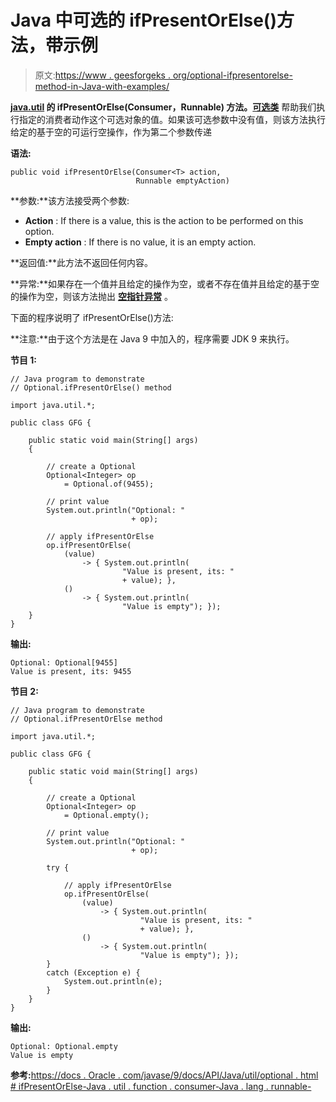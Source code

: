 # Java 中可选的 ifPresentOrElse()方法，带示例

> 原文:[https://www . geesforgeks . org/optional-ifpresentorelse-method-in-Java-with-examples/](https://www.geeksforgeeks.org/optional-ifpresentorelse-method-in-java-with-examples/)

**[java.util](https://www.geeksforgeeks.org/java-util-package-java/) 的 **ifPresentOrElse(Consumer，Runnable)** 方法。[可选类](https://www.geeksforgeeks.org/java-8-optional-class/)** 帮助我们执行指定的消费者动作这个可选对象的值。如果该可选参数中没有值，则该方法执行给定的基于空的可运行空操作，作为第二个参数传递

**语法:**

```
public void ifPresentOrElse(Consumer<T> action,
                            Runnable emptyAction)

```

**参数:**该方法接受两个参数:

*   **Action** : If there is a value, this is the action to be performed on this option.
*   **Empty action** : If there is no value, it is an empty action.

**返回值:**此方法不返回任何内容。

**异常:**如果存在一个值并且给定的操作为空，或者不存在值并且给定的基于空的操作为空，则该方法抛出 **[空指针异常](https://www.geeksforgeeks.org/null-pointer-exception-in-java/)** 。

下面的程序说明了 ifPresentOrElse()方法:

**注意:**由于这个方法是在 Java 9 中加入的，程序需要 JDK 9 来执行。

**节目 1:**

```
// Java program to demonstrate
// Optional.ifPresentOrElse() method

import java.util.*;

public class GFG {

    public static void main(String[] args)
    {

        // create a Optional
        Optional<Integer> op
            = Optional.of(9455);

        // print value
        System.out.println("Optional: "
                           + op);

        // apply ifPresentOrElse
        op.ifPresentOrElse(
            (value)
                -> { System.out.println(
                         "Value is present, its: "
                         + value); },
            ()
                -> { System.out.println(
                         "Value is empty"); });
    }
}
```

**输出:**

```
Optional: Optional[9455]
Value is present, its: 9455

```

**节目 2:**

```
// Java program to demonstrate
// Optional.ifPresentOrElse method

import java.util.*;

public class GFG {

    public static void main(String[] args)
    {

        // create a Optional
        Optional<Integer> op
            = Optional.empty();

        // print value
        System.out.println("Optional: "
                           + op);

        try {

            // apply ifPresentOrElse
            op.ifPresentOrElse(
                (value)
                    -> { System.out.println(
                             "Value is present, its: "
                             + value); },
                ()
                    -> { System.out.println(
                             "Value is empty"); });
        }
        catch (Exception e) {
            System.out.println(e);
        }
    }
}
```

**输出:**

```
Optional: Optional.empty
Value is empty

```

**参考:**[https://docs . Oracle . com/javase/9/docs/API/Java/util/optional . html # ifPresentOrElse-Java . util . function . consumer-Java . lang . runnable-](https://docs.oracle.com/javase/9/docs/api/java/util/Optional.html#ifPresentOrElse-java.util.function.Consumer-java.lang.Runnable-)